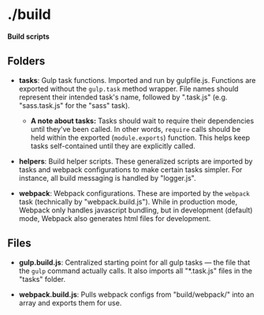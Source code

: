 # ./build

**Build scripts**

## Folders

-   **tasks**: Gulp task functions. Imported and run by gulpfile.js. Functions are exported without the `gulp.task` method wrapper. File names should represent their intended task's name, followed by ".task.js" (e.g. "sass.task.js" for the "sass" task).

    -   **A note about tasks:** Tasks should wait to require their dependencies until they've been called. In other words, `require` calls should be held within the exported (`module.exports`) function. This helps keep tasks self-contained until they are explicitly called.

-   **helpers**: Build helper scripts. These generalized scripts are imported by tasks and webpack configurations to make certain tasks simpler. For instance, all build messaging is handled by "logger.js".

-   **webpack**: Webpack configurations. These are imported by the `webpack` task (technically by "webpack.build.js"). While in production mode, Webpack only handles javascript bundling, but in development (default) mode, Webpack also generates html files for development.

## Files

-   **gulp.build.js**: Centralized starting point for all gulp tasks — the file that the `gulp` command actually calls. It also imports all "\*.task.js" files in the "tasks" folder.

-   **webpack.build.js**: Pulls webpack configs from "build/webpack/" into an array and exports them for use.
